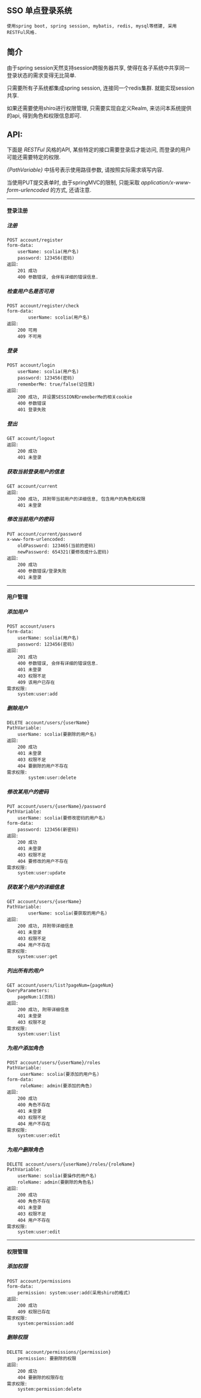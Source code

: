 ## SSO 单点登录系统

    使用spring boot, spring session, mybatis, redis, mysql等搭建, 采用RESTFul风格.

## 简介

由于spring session天然支持session跨服务器共享, 使得在各子系统中共享同一登录状态的需求变得无比简单.

只需要所有子系统都集成spring session, 连接同一个redis集群. 就能实现session共享.

如果还需要使用shiro进行权限管理, 只需要实现自定义Realm, 来访问本系统提供的api, 得到角色和权限信息即可.

## API:

下面是 *RESTFul* 风格的API, 某些特定的接口需要登录后才能访问, 而登录的用户可能还需要特定的权限.

*{PathVariable}* 中括号表示使用路径参数, 请按照实际需求填写内容.

当使用PUT提交表单时, 由于springMVC的限制, 只能采取 *application/x-www-form-urlencoded* 的方式, 还请注意.

- - -

#### 登录注册

##### 注册
    POST account/register
    form-data:
        userName: scolia(用户名)
        password: 123456(密码)
    返回:
        201 成功
        400 参数错误, 会伴有详细的错误信息.
        
##### 检查用户名是否可用
    POST account/register/check
    form-data:
            userName: scolia(用户名)
    返回:
        200 可用
        409 不可用

##### 登录
    POST account/login
        userName: scolia(用户名)
        password: 123456(密码)
        rememberMe: true/false(记住我)
    返回:
        200 成功, 并设置SESSION和remeberMe的相关cookie
        400 参数错误
        401 登录失败
        
##### 登出
    GET account/logout
    返回:
        200 成功
        401 未登录
        
##### 获取当前登录用户的信息
    GET account/current
    返回:
        200 成功, 并附带当前用户的详细信息, 包含用户的角色和权限
        401 未登录

##### 修改当前用户的密码
    PUT account/current/password
    x-www-form-urlencoded:
        oldPassword: 123465(当前的密码)
        newPassword: 654321(要修改成什么密码)
    返回:
        200 成功
        400 参数错误/登录失败
        401 未登录

- - -

#### 用户管理

##### 添加用户
    POST account/users
    form-data:
        userName: scolia(用户名)
        password: 123456(密码)
    返回:
        201 成功
        400 参数错误, 会伴有详细的错误信息.
        401 未登录
        403 权限不足
        409 该用户已存在
    需求权限:
        system:user:add

##### 删除用户
    DELETE account/users/{userName}
    PathVariable:
        userName: scolia(要删除的用户名)
    返回:
        200 成功
        401 未登录
        403 权限不足
        404 要删除的用户不存在
    需求权限:
            system:user:delete

##### 修改某用户的密码
    PUT account/users/{userName}/password
    PathVariable:
        userName: scolia(要修改密码的用户名)
    form-data:
        password: 123456(新密码)
    返回:
        200 成功
        401 未登录
        403 权限不足
        404 要修改的用户不存在
    需求权限:
        system:user:update

##### 获取某个用户的详细信息
    GET account/users/{userName}
    PathVariable:
            userName: scolia(要获取的用户名)
    返回:
        200 成功, 并附带详细信息
        401 未登录
        403 权限不足
        404 用户不存在
    需求权限:
        system:user:get

##### 列出所有的用户
    GET account/users/list?pageNum={pageNum}
    QueryParameters:
        pageNum:1(页码)
    返回:
        200 成功, 附带详细信息
        401 未登录
        403 权限不足
    需求权限:
        system:user:list

##### 为用户添加角色
    POST account/users/{userName}/roles
    PathVariable:
         userName: scolia(要添加的用户名)
    form-data:
         roleName: admin(要添加的角色)
    返回:
        200 成功
        400 角色不存在
        401 未登录
        403 权限不足
        404 用户不存在
    需求权限:
        system:user:edit

##### 为用户删除角色
    DELETE account/users/{userName}/roles/{roleName}
    PathVariable:
        userName: scolia(要操作的用户名)
        roleName: admin(要删除的角色名)
    返回:
        200 成功
        400 角色不存在
        401 未登录
        403 权限不足
        404 用户不存在
    需求权限:
        system:user:edit

- - -

#### 权限管理

##### 添加权限
    POST account/permissions
    form-data: 
        permission: system:user:add(采用shiro的格式)
    返回:
        200 成功
        409 权限已存在
    需求权限:
        system:permission:add
    
#####  删除权限
    DELETE account/permissions/{permission}
        permission: 要删除的权限
    返回:
        200 成功
        404 要删除的权限存在
    需求权限:
        system:permission:delete